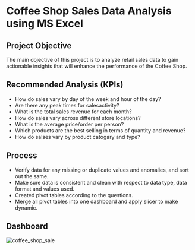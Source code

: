 # Coffee Shop Sales Data Analysis using MS Excel

## Project Objective
The main objective of this project is to analyze retail sales data to gain actionable insights that will enhance the performance of the Coffee Shop.

## Recommended Analysis (KPIs)
- How do sales vary by day of the week and hour of the day?
- Are there any peak times for salesactivity?
- What is the total sales revenue for each month?
- How do sales vary across different store locations?
- What is the average price/order per person?
- Which products are the best selling in terms of quantity and revenue?
- How do salses vary by product catogary and type? 

## Process
- Verify data for any missing or duplicate values and anomalies, and sort out the same.
- Make sure data is consistent and clean with respect to data type, data format and values used.
- Created pivot tables according to the questions.
- Merge all pivot tables into one dashboard and apply slicer to make dynamic.

## Dashboard
![coffee_shop_sale](https://github.com/user-attachments/assets/4359bcd1-d98a-4edf-b232-0b6883ef59fc)
